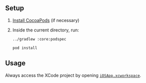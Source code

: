 ## Setup

1. [Install CocoaPods][cocoapods-install] (if necessary)

1. Inside the current directory, run:

   ```shell
   ../gradlew :core:podspec 
   
   pod install
   ```

## Usage

Always access the XCode project by opening [`iOSApp.xcworkspace`].

[cocoapods-install]: https://guides.cocoapods.org/using/getting-started.html#installation
[`iOSApp.xcworkspace`]: iOSApp.xcworkspace
